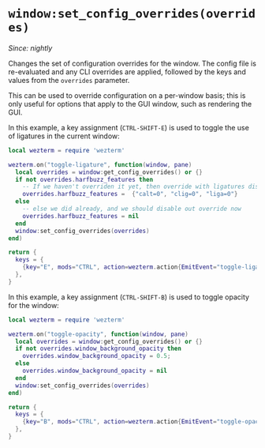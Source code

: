 # `window:set_config_overrides(overrides)`

*Since: nightly*

Changes the set of configuration overrides for the window.
The config file is re-evaluated and any CLI overrides are
applied, followed by the keys and values from the `overrides`
parameter.

This can be used to override configuration on a per-window basis;
this is only useful for options that apply to the GUI window, such
as rendering the GUI.

In this example, a key assignment (`CTRL-SHIFT-E`) is used to toggle the use of
ligatures in the current window:

```lua
local wezterm = require 'wezterm'

wezterm.on("toggle-ligature", function(window, pane)
  local overrides = window:get_config_overrides() or {}
  if not overrides.harfbuzz_features then
    -- If we haven't overriden it yet, then override with ligatures disabled
    overrides.harfbuzz_features =  {"calt=0", "clig=0", "liga=0"}
  else
    -- else we did already, and we should disable out override now
    overrides.harfbuzz_features = nil
  end
  window:set_config_overrides(overrides)
end)

return {
  keys = {
    {key="E", mods="CTRL", action=wezterm.action{EmitEvent="toggle-ligature"}},
  },
}
```

In this example, a key assignment (`CTRL-SHIFT-B`) is used to toggle opacity
for the window:

```lua
local wezterm = require 'wezterm'

wezterm.on("toggle-opacity", function(window, pane)
  local overrides = window:get_config_overrides() or {}
  if not overrides.window_background_opacity then
    overrides.window_background_opacity = 0.5;
  else
    overrides.window_background_opacity = nil
  end
  window:set_config_overrides(overrides)
end)

return {
  keys = {
    {key="B", mods="CTRL", action=wezterm.action{EmitEvent="toggle-opacity"}},
  },
}
```

